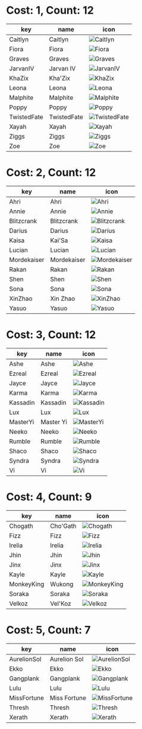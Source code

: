 # Cost: 1, Count: 12
| key         | name        | icon                                         |
| -           | -           | -                                            |
| Caitlyn     | Caitlyn     | ![Caitlyn](../icon/set3/Caitlyn.png)         |
| Fiora       | Fiora       | ![Fiora](../icon/set3/Fiora.png)             |
| Graves      | Graves      | ![Graves](../icon/set3/Graves.png)           |
| JarvanIV    | Jarvan IV   | ![JarvanIV](../icon/set3/JarvanIV.png)       |
| KhaZix      | Kha'Zix     | ![KhaZix](../icon/set3/KhaZix.png)           |
| Leona       | Leona       | ![Leona](../icon/set3/Leona.png)             |
| Malphite    | Malphite    | ![Malphite](../icon/set3/Malphite.png)       |
| Poppy       | Poppy       | ![Poppy](../icon/set3/Poppy.png)             |
| TwistedFate | TwistedFate | ![TwistedFate](../icon/set3/TwistedFate.png) |
| Xayah       | Xayah       | ![Xayah](../icon/set3/Xayah.png)             |
| Ziggs       | Ziggs       | ![Ziggs](../icon/set3/Ziggs.png)             |
| Zoe         | Zoe         | ![Zoe](../icon/set3/Zoe.png)                 |
# Cost: 2, Count: 12
| key         | name        | icon                                         |
| -           | -           | -                                            |
| Ahri        | Ahri        | ![Ahri](../icon/set3/Ahri.png)               |
| Annie       | Annie       | ![Annie](../icon/set3/Annie.png)             |
| Blitzcrank  | Blitzcrank  | ![Blitzcrank](../icon/set3/Blitzcrank.png)   |
| Darius      | Darius      | ![Darius](../icon/set3/Darius.png)           |
| Kaisa       | Kai'Sa      | ![Kaisa](../icon/set3/Kaisa.png)             |
| Lucian      | Lucian      | ![Lucian](../icon/set3/Lucian.png)           |
| Mordekaiser | Mordekaiser | ![Mordekaiser](../icon/set3/Mordekaiser.png) |
| Rakan       | Rakan       | ![Rakan](../icon/set3/Rakan.png)             |
| Shen        | Shen        | ![Shen](../icon/set3/Shen.png)               |
| Sona        | Sona        | ![Sona](../icon/set3/Sona.png)               |
| XinZhao     | Xin Zhao    | ![XinZhao](../icon/set3/XinZhao.png)         |
| Yasuo       | Yasuo       | ![Yasuo](../icon/set3/Yasuo.png)             |
# Cost: 3, Count: 12
| key      | name      | icon                                   |
| -        | -         | -                                      |
| Ashe     | Ashe      | ![Ashe](../icon/set3/Ashe.png)         |
| Ezreal   | Ezreal    | ![Ezreal](../icon/set3/Ezreal.png)     |
| Jayce    | Jayce     | ![Jayce](../icon/set3/Jayce.png)       |
| Karma    | Karma     | ![Karma](../icon/set3/Karma.png)       |
| Kassadin | Kassadin  | ![Kassadin](../icon/set3/Kassadin.png) |
| Lux      | Lux       | ![Lux](../icon/set3/Lux.png)           |
| MasterYi | Master Yi | ![MasterYi](../icon/set3/MasterYi.png) |
| Neeko    | Neeko     | ![Neeko](../icon/set3/Neeko.png)       |
| Rumble   | Rumble    | ![Rumble](../icon/set3/Rumble.png)     |
| Shaco    | Shaco     | ![Shaco](../icon/set3/Shaco.png)       |
| Syndra   | Syndra    | ![Syndra](../icon/set3/Syndra.png)     |
| Vi       | Vi        | ![Vi](../icon/set3/Vi.png)             |
# Cost: 4, Count: 9
| key        | name     | icon                                       |
| -          | -        | -                                          |
| Chogath    | Cho'Gath | ![Chogath](../icon/set3/Chogath.png)       |
| Fizz       | Fizz     | ![Fizz](../icon/set3/Fizz.png)             |
| Irelia     | Irelia   | ![Irelia](../icon/set3/Irelia.png)         |
| Jhin       | Jhin     | ![Jhin](../icon/set3/Jhin.png)             |
| Jinx       | Jinx     | ![Jinx](../icon/set3/Jinx.png)             |
| Kayle      | Kayle    | ![Kayle](../icon/set3/Kayle.png)           |
| MonkeyKing | Wukong   | ![MonkeyKing](../icon/set3/MonkeyKing.png) |
| Soraka     | Soraka   | ![Soraka](../icon/set3/Soraka.png)         |
| Velkoz     | Vel'Koz  | ![Velkoz](../icon/set3/Velkoz.png)         |
# Cost: 5, Count: 7
| key         | name         | icon                                         |
| -           | -            | -                                            |
| AurelionSol | Aurelion Sol | ![AurelionSol](../icon/set3/AurelionSol.png) |
| Ekko        | Ekko         | ![Ekko](../icon/set3/Ekko.png)               |
| Gangplank   | Gangplank    | ![Gangplank](../icon/set3/Gangplank.png)     |
| Lulu        | Lulu         | ![Lulu](../icon/set3/Lulu.png)               |
| MissFortune | Miss Fortune | ![MissFortune](../icon/set3/MissFortune.png) |
| Thresh      | Thresh       | ![Thresh](../icon/set3/Thresh.png)           |
| Xerath      | Xerath       | ![Xerath](../icon/set3/Xerath.png)           |
